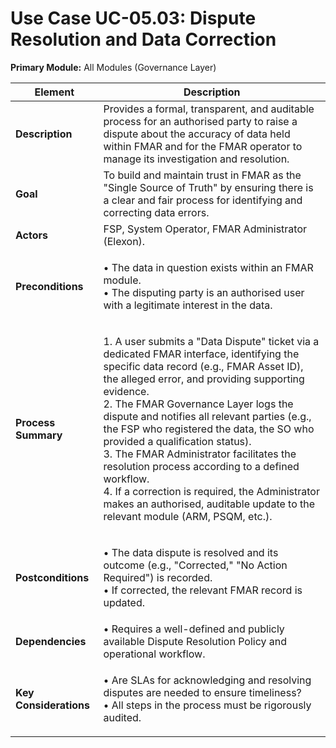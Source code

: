 # Use Case UC-05.03: Dispute Resolution and Data Correction

**Primary Module:** All Modules (Governance Layer)

| Element                | Description                                                                                                                                                                                                                                                                                                                                                                                                                                                                                                                                                                                                      |
| ---------------------- | ---------------------------------------------------------------------------------------------------------------------------------------------------------------------------------------------------------------------------------------------------------------------------------------------------------------------------------------------------------------------------------------------------------------------------------------------------------------------------------------------------------------------------------------------------------------------------------------------------------------- |
| **Description**        | Provides a formal, transparent, and auditable process for an authorised party to raise a dispute about the accuracy of data held within FMAR and for the FMAR operator to manage its investigation and resolution.                                                                                                                                                                                                                                                                                                                                                                                               |
| **Goal**               | To build and maintain trust in FMAR as the "Single Source of Truth" by ensuring there is a clear and fair process for identifying and correcting data errors.                                                                                                                                                                                                                                                                                                                                                                                                                                                    |
| **Actors**             | FSP, System Operator, FMAR Administrator (Elexon).                                                                                                                                                                                                                                                                                                                                                                                                                                                                                                                                                               |
| **Preconditions**      | <p>• The data in question exists within an FMAR module.<br>• The disputing party is an authorised user with a legitimate interest in the data.</p>                                                                                                                                                                                                                                                                                                                                                                                                                                                               |
| **Process Summary**    | <p>1. A user submits a "Data Dispute" ticket via a dedicated FMAR interface, identifying the specific data record (e.g., FMAR Asset ID), the alleged error, and providing supporting evidence.<br>2. The FMAR Governance Layer logs the dispute and notifies all relevant parties (e.g., the FSP who registered the data, the SO who provided a qualification status).<br>3. The FMAR Administrator facilitates the resolution process according to a defined workflow.<br>4. If a correction is required, the Administrator makes an authorised, auditable update to the relevant module (ARM, PSQM, etc.).</p> |
| **Postconditions**     | <p>• The data dispute is resolved and its outcome (e.g., "Corrected," "No Action Required") is recorded.<br>• If corrected, the relevant FMAR record is updated.</p>                                                                                                                                                                                                                                                                                                                                                                                                                                             |
| **Dependencies**       | • Requires a well-defined and publicly available Dispute Resolution Policy and operational workflow.                                                                                                                                                                                                                                                                                                                                                                                                                                                                                                             |
| **Key Considerations** | <p>• Are SLAs for acknowledging and resolving disputes are needed to ensure timeliness?<br>• All steps in the process must be rigorously audited.</p>                                                                                                                                                                                                                                                                                                                                                                                                                                                            |
